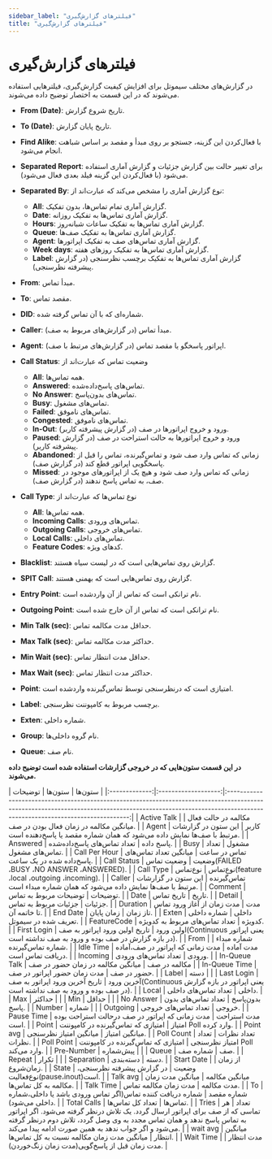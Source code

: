 ```yaml
---
sidebar_label: "فیلتر‌های گزارش‌گیری"
title: "فیلتر‌های گزارش‌گیری"
---
```



# فیلتر‌های گزارش‌گیری

در گزارش‌‌های مختلف سیموتل برای افزایش کیفیت گزارش‌گیری، فیلتر‌‌هایی استفاده می‌‌شوند که در این قسمت به اختصار توضیح داده می‌شوند.

- **From (Date)**: تاریخ شروع گزارش.

- **To (Date)**: تاریخ پایان گزارش.

- **Find Alike**: با فعال‌‌کردن این گزینه، جستجو بر روی مبدأ و مقصد بر اساس شباهت انجام می‌‌شود.

- **Separated Report**: برای تغییر حالت بین گزارش جزئیات و گزارش آماری استفاده می‌‌شود (با فعال‌‌کردن این گزینه فیلد بعدی فعال می‌‌شود).

- **Separated By**: نوع گزارش آماری را مشخص می‌کند که عبارت‌اند از:
	- **All**: گزارش آماری تمام تماس‌‌ها، بدون تفكيک.
	- **Date**: گزارش آماری تماس‌‌ها به تفكيک روزانه.
	- **Hours**: گزارش آماری تماس‌‌ها به تفکیک ساعات شبانه‌روز.
	- **Queue**: گزارش آماری تماس‌‌ها به تفكيک صف‌‌ها.
	- **Agent**: گزارش آماری تماس‌‌های صف به تفکیک اپراتورها.
	- **Week days**: گزارش آماری تماس‌‌ها به تفكيک روز‌‌های هفته.
	- **Label**: گزارش آماری تماس‌‌ها به تفکیک برچسب نظرسنجی (در گزارش پیشرفته نظرسنجی).

- **From**: مبدأ تماس.

- **To**: مقصد تماس.

- **DID**: شماره‌ای که با آن تماس گرفته شده.

- **Caller**: مبدأ تماس (در گزارش‌‌های مربوط به صف).

- **Agent**: اپراتور پاسخگو یا مقصد تماس (در گزارش‌‌های مرتبط با صف).

- **Call Status**: وضعیت تماس كه عبارت‌اند از
	- **All**: همه تماس‌‌ها.
	- **Answered**: تماس‌‌های پاسخ‌داده‌‌شده.
	- **No Answer**: تماس‌‌های بدون‌پاسخ.
	- **Busy**: تماس‌های مشغول.
	- **Failed**: تماس‌‌های ناموفق.
	- **Congested**: تماس‌‌های ناموفق.
	- **In-Out**: ورود و خروج اپراتور‌‌ها در صف (در گزارش پیشرفته کاربر).
	- **Paused**: ورود و خروج اپراتورها به حالت استراحت در صف (در گزارش پیشرفته کاربر).
	- **Abandoned**: زمانی که تماس وارد صف شود و تماس‌گیرنده، تماس را قبل از پاسخگویی اپراتور قطع کند (در گزارش صف).
	- **Missed**: زمانی که تماس وارد صف شود و هیچ یک از اپراتورهای موجود در صف، به تماس پاسخ ندهند (در گزارش صف).
	
- **Call Type**: نوع تماس‌ها كه عبارت‌اند از
	- **All**: همه تماس‌‌ها.
	- **Incoming Calls**: تماس‌‌های ورودی.
	- **Outgoing Calls**: تماس‌‌های خروجی.
	- **Local Calls**: تماس‌‌های داخلی.
	- **Feature Codes**: كدهای ويژه.
	
- **Blacklist**: گزارش روی تماس‌‌هایی است که در لیست سیاه هستند.

- **SPIT Call**: گزارش روی تماس‌‌هایی است که بهمنی هستند.

- **Entry Point**: نام ترانکی است که تماس از آن واردشده است.

- **Outgoing Point**: نام ترانکی است که تماس از آن خارج شده است.

- **Min Talk (sec)**: حداقل مدت مکالمه تماس.

- **Max Talk (sec)**: حداکثر مدت مکالمه تماس.

- **Min Wait (sec)**: حداقل مدت انتظار تماس.

- **Max Wait (sec)**: حداکثر مدت انتظار تماس.

- **Point**: امتیازی است که درنظرسنجی توسط تماس‌‌گیرنده واردشده است.

- **Label**: برچسب مربوط به کامپوننت نظرسنجی.

- **Exten**: شماره داخلی.

- **Group**: نام گروه داخلی‌ها.

- **Queue**: نام صف.


**در این قسمت ستون‌هایی كه در خروجی گزارشات استفاده شده است توضيح داده می‌شوند.**

<div class="custom-table">
|     ستون‌ها    |        ستون‌ها       |                                                                                                    توضیحات                                                                                                   |
|:-------------:|:-------------------:|:------------------------------------------------------------------------------------------------------------------------------------------------------------------------------------------------------------:|
|  Active Talk  | مکالمه در حالت فعال |                                                                                    میانگین مکالمه در زمان فعال بودن در صف.                                                                                   |
|     Agent     |        کاربر        |                                                            این ستون در گزارشات مرتبط با صف‌ها نمایش داده می‌شود که همان شماره مقصد یا پاسخ‌دهنده است.                                                           |
|    Answered   |      پاسخ داده      |                                                                                          تعداد تماس‌های پاسخ‌داده‌شده.                                                                                          |
|      Busy     |        مشغول        |                                                                                             تعداد تماس‌های مشغول.                                                                                             |
| Call Per Hour |     تماس در ساعت    |                                                                                میانگین تعداد تماس‌های پاسخ‌داده شده در یک ساعت.                                                                                |
|  Call Status  |        وضعیت        |                                                                                وضعیت تماس(FAILED ،BUSY ،NO ANSWER ،ANSWERED).                                                                                |
|   Call Type   |       نوع‌تماس       |                                                                                 نوع‌تماس(feature ،local ،outgoing ،incoming).                                                                                 |
|     Caller    |      تماس‌گیرنده     |                                                                  این ستون در گزارشات مرتبط با صف‌ها نمایش داده می‌شود که همان شماره مبداء است.                                                                 |
|    Comment    |       توضیحات       |                                                                                            توضیحات مربوط به تماس.                                                                                            |
|      Date     |        تاریخ        |                                                                                                  تاریخ تماس.                                                                                                 |
|     Detail    |        جزئیات       |                                                                                             جزئیات مربوط به تماس.                                                                                            |
|   Duration    |         مدت         |                                                                                    مدت زمان از آغاز ورود تماس تا خاتمه آن.                                                                                   |
|    End Date   |       تاز زمان      |                                                                                                  زمان پایان.                                                                                                 |
|     Exten     |        داخلی        |                                                                                       شماره داخلی تعریف شده در سیموتل.                                                                                       |
|  FeatureCode  |        کد‌ویژه       |                                                                                        تعداد تماس‌های مربوط به کد‌ویژه.                                                                                        |
|  First Login  |      اولین ورود     |                                                   تاریخ اولین ورود اپراتور به صف(Continuous یعنی اپراتور در بازه گزارش در صف بوده و ورود به صف نداشته است).                                                  |
|      From     |     شماره مبداء     |                                                                                               شماره تماس‌گیرنده.                                                                                              |
|   Idle Time   |      مدت آماده      |                                                                               مدت زمانی که اپراتور در صف،آماده دریافت تماس است.                                                                              |
|    Incoming   |        ورودی        |                                                                                             تعداد تماس‌های ورودی.                                                                                             |
| In-Queue Talk |     مکالمه در صف    |                                                                                       میانگین مکالمه در زمان حضور در صف                                                                                      |
| In-Queue Time |      حضور در صف     |                                                                                         مدت زمان حضور اپراتور در صف.                                                                                         |
|     Label     |         دسته        |                                                                                                                                                                                                              |
|   Last Login  |      آخرین ورود     |                                                   تاریخ آخرین ورود اپراتور به صف(Continuous یعنی اپراتور در بازه گزارش در صف بوده و ورود به صف نداشته است).                                                  |
|     Local     |        داخلی        |                                                                                             تعداد تماس‌های داخلی.                                                                                             |
|      Max      |        حداکثر       |                                                                                                                                                                                                              |
|      Min      |        حداقل        |                                                                                                                                                                                                              |
|   No Answer   |       بدون‌پاسخ      |                                                                                           تعداد تماس‌های بدون پاسخ.                                                                                           |
|     Number    |        شماره        |                                                                                                                                                                                                              |
|    Outgoing   |        خروجی        |                                                                                             تعداد تماس‌های خروجی.                                                                                             |
|   Pause Time  |     مدت استراحت     |                                                                              مدت زمانی که اپراتور در صف درحالت استراحت بوده است.                                                                             |
|     Point     |        امتیاز       |                                                                              امتیازی که تماس‌گیرنده در کامپوننت Poll وارد کرده.                                                                              |
|   Point avg   |    میانگین امتیاز   |                                                                                            میانگین امتیاز نظرسنجی.                                                                                           |
|   Poll Count  |     تعداد نظرات     |                                                                                                 تعداد نظرات.                                                                                                 |
|   Poll Point  |    امتیاز نظرسنجی   |                                                                              امتیازی که تماس‌گیرنده در کامپوننت Poll وارد می‌کند.                                                                              |
|   Pre-Number  |       پیش‌شماره      |                                                                                                                                                                                                              |
|     Queue     |          صف         |                                                                                                   شماره صف.                                                                                                  |
|     Repeat    |        تکرار        |                                                                                                                                                                                                              |
|   Separation  |         دسته        |                                                                                                   دسته‌بندی.                                                                                                  |
|   Start Date  |       از زمان       |                                                                                                   زمان‌شروع.                                                                                                  |
|     State     |        وضعیت        |                                                                             در گزارش پیشرفته نظرسنجی، نوع‌فعالیت(pause،inout)است.                                                                             |
|    Talk avg   |    میانگین مکالمه   |                                                                                     میانگین مدت زمان مکالمه به کل تماس‌ها.                                                                                    |
|   Talk Time   |      مدت مکالمه     |                                                                                             مدت زمان مکالمه تماس.                                                                                            |
|       To      |      شماره مقصد     |                                                                   شماره دریافت کننده تماس(اگر تماس ورودی باشد یا داخلی،شماره داخلی می‌شود).                                                                   |
|  Total Calls  |        تماس‌ها       |                                                                                               تعداد کل تماس‌ها.                                                                                               |
|     Tries     |        تعداد        |  هر تماسی که از صف برای اپراتور ارسال گردد. یک تلاش درنظر گرفته می‌شود. اگر اپراتور به تماس پاسخ ندهد و همان تماس مجدد به وی وصل گردد، تلاش دوم درنظر گرفته می‌شود و اگر جواب ندهد به همین صورت ادامه پیدا می‌کند. |
|    wait avg   |    میانگین انتظار   |                                                                                  میانگین مدت زمان مکالمه نسبت به کل تماس‌ها.                                                                                  |
|   Wait Time   |      مدت انتظار     |                                                                                 مدت زمان قبل از پاسخ‌گویی(مدت زمان زنگ‌خوردن).                                                                                 |

</div>